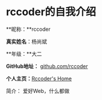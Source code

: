 rccoder的自我介绍
===
**昵称：**rccoder

**真实姓名**：杨尚斌

**年级：**大二

**GitHub地址：** [github.com/rccoder](http://github.com/rccoder)

**个人主页：**[Rccoder's Home](http://www.rccoder.net)

简介： 爱好Web，什么都做